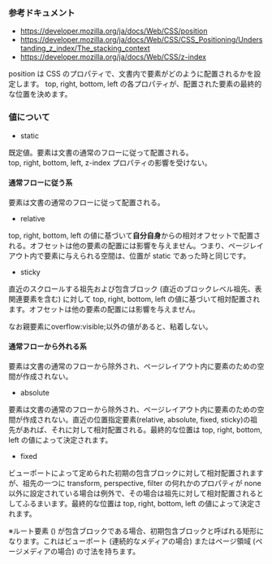 ### 参考ドキュメント  
- https://developer.mozilla.org/ja/docs/Web/CSS/position
- https://developer.mozilla.org/ja/docs/Web/CSS/CSS_Positioning/Understanding_z_index/The_stacking_context
- https://developer.mozilla.org/ja/docs/Web/CSS/z-index

position は CSS のプロパティで、文書内で要素がどのように配置されるかを設定します。 top, right, bottom, left の各プロパティが、配置された要素の最終的な位置を決めます。

### 値について
- static

既定値。要素は文書の通常のフローに従って配置される。  
top, right, bottom, left, z-index プロパティの影響を受けない。

#### 通常フローに従う系
要素は文書の通常のフローに従って配置される。

- relative

top, right, bottom, left の値に基づいて**自分自身**からの相対オフセットで配置される。オフセットは他の要素の配置には影響を与えません。つまり、ページレイアウト内で要素に与えられる空間は、位置が static であった時と同じです。

- sticky

直近のスクロールする祖先および包含ブロック (直近のブロックレベル祖先、表関連要素を含む) に対して top, right, bottom, left の値に基づいて相対配置されます。オフセットは他の要素の配置には影響を与えません。

なお親要素にoverflow:visible;以外の値があると、粘着しない。

#### 通常フローから外れる系
要素は文書の通常のフローから除外され、ページレイアウト内に要素のための空間が作成されない。

- absolute

要素は文書の通常のフローから除外され、ページレイアウト内に要素のための空間が作成されない。直近の位置指定要素(relative, absolute, fixed, sticky)の祖先があれば、それに対して相対配置される。最終的な位置は top, right, bottom, left の値によって決定されます。

- fixed

ビューポートによって定められた初期の包含ブロックに対して相対配置されますが、祖先の一つに transform, perspective, filter の何れかのプロパティが none 以外に設定されている場合は例外で、その場合は祖先に対して相対配置されるとしてふるまいます。最終的な位置は top, right, bottom, left の値によって決定されます。

※ルート要素 (<html>) が包含ブロックである場合、初期包含ブロックと呼ばれる矩形になります。これはビューポート (連続的なメディアの場合) またはページ領域 (ページメディアの場合) の寸法を持ちます。